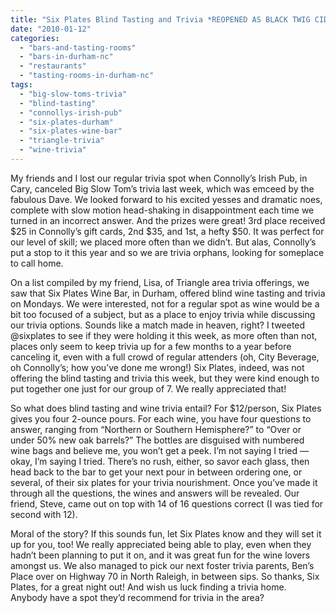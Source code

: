 ```yaml
---
title: "Six Plates Blind Tasting and Trivia *REOPENED AS BLACK TWIG CIDERY*"
date: "2010-01-12"
categories: 
  - "bars-and-tasting-rooms"
  - "bars-in-durham-nc"
  - "restaurants"
  - "tasting-rooms-in-durham-nc"
tags: 
  - "big-slow-toms-trivia"
  - "blind-tasting"
  - "connollys-irish-pub"
  - "six-plates-durham"
  - "six-plates-wine-bar"
  - "triangle-trivia"
  - "wine-trivia"
---
```


My friends and I lost our regular trivia spot when Connolly’s Irish Pub, in Cary, canceled Big Slow Tom’s trivia last week, which was emceed by the fabulous Dave. We looked forward to his excited yesses and dramatic noes, complete with slow motion head-shaking in disappointment each time we turned in an incorrect answer. And the prizes were great! 3rd place received $25 in Connolly’s gift cards, 2nd $35, and 1st, a hefty $50. It was perfect for our level of skill; we placed more often than we didn’t. But alas, Connolly’s put a stop to it this year and so we are trivia orphans, looking for someplace to call home.

On a list compiled by my friend, Lisa, of Triangle area trivia offerings, we saw that Six Plates Wine Bar, in Durham, offered blind wine tasting and trivia on Mondays. We were interested, not for a regular spot as wine would be a bit too focused of a subject, but as a place to enjoy trivia while discussing our trivia options. Sounds like a match made in heaven, right? I tweeted @sixplates to see if they were holding it this week, as more often than not, places only seem to keep trivia up for a few months to a year before canceling it, even with a full crowd of regular attenders (oh, City Beverage, oh Connolly’s; how you’ve done me wrong!) Six Plates, indeed, was not offering the blind tasting and trivia this week, but they were kind enough to put together one just for our group of 7. We really appreciated that!

So what does blind tasting and wine trivia entail? For $12/person, Six Plates gives you four 2-ounce pours. For each wine, you have four questions to answer, ranging from “Northern or Southern Hemisphere?” to “Over or under 50% new oak barrels?” The bottles are disguised with numbered wine bags and believe me, you won’t get a peek. I’m not saying I tried — okay, I’m saying I tried. There’s no rush, either, so savor each glass, then head back to the bar to get your next pour in between ordering one, or several, of their six plates for your trivia nourishment. Once you’ve made it through all the questions, the wines and answers will be revealed. Our friend, Steve, came out on top with 14 of 16 questions correct (I was tied for second with 12).

Moral of the story? If this sounds fun, let Six Plates know and they will set it up for you, too! We really appreciated being able to play, even when they hadn’t been planning to put it on, and it was great fun for the wine lovers amongst us. We also managed to pick our next foster trivia parents, Ben’s Place over on Highway 70 in North Raleigh, in between sips. So thanks, Six Plates, for a great night out! And wish us luck finding a trivia home. Anybody have a spot they’d recommend for trivia in the area?
